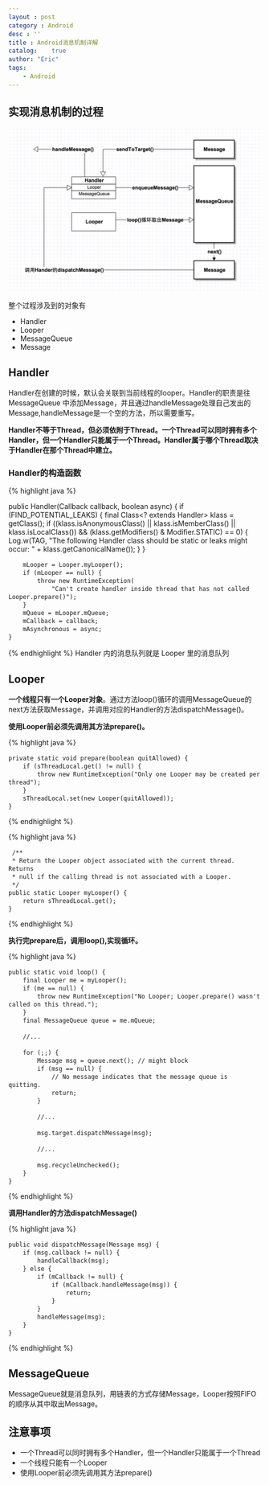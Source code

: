 ```yaml
---
layout : post 
category : Android
desc : ''
title : Android消息机制详解
catalog:    true
author: "Eric"
tags:
    - Android
---
```


## 实现消息机制的过程
![image](/img/handler.png)

整个过程涉及到的对象有

* Handler
* Looper
* MessageQueue
* Message

## Handler
Handler在创建的时候，默认会关联到当前线程的looper。Handler的职责是往MessageQueue 中添加Message，并且通过handleMessage处理自己发出的Message,handleMessage是一个空的方法，所以需要重写。

**Handler不等于Thread，但必须依附于Thread。一个Thread可以同时拥有多个Handler，但一个Handler只能属于一个Thread。Handler属于哪个Thread取决于Handler在那个Thread中建立。**

### Handler的构造函数
{% highlight java %} 

 public Handler(Callback callback, boolean async) {
        if (FIND_POTENTIAL_LEAKS) {
            final Class<? extends Handler> klass = getClass();
            if ((klass.isAnonymousClass() || klass.isMemberClass() || klass.isLocalClass()) &&
                    (klass.getModifiers() & Modifier.STATIC) == 0) {
                Log.w(TAG, "The following Handler class should be static or leaks might occur: " +
                    klass.getCanonicalName());
            }
        }

        mLooper = Looper.myLooper();
        if (mLooper == null) {
            throw new RuntimeException(
                "Can't create handler inside thread that has not called Looper.prepare()");
        }
        mQueue = mLooper.mQueue;
        mCallback = callback;
        mAsynchronous = async;
    }

{% endhighlight %}
Handler 内的消息队列就是 Looper 里的消息队列

## Looper
**一个线程只有一个Looper对象**。通过方法loop()循环的调用MessageQueue的next方法获取Message，并调用对应的Handler的方法dispatchMessage()。

**使用Looper前必须先调用其方法prepare()。**

{% highlight java %} 

    private static void prepare(boolean quitAllowed) {
        if (sThreadLocal.get() != null) {
            throw new RuntimeException("Only one Looper may be created per thread");
        }
        sThreadLocal.set(new Looper(quitAllowed));
    }
    
{% endhighlight %}

{% highlight java %} 
	
	 /**
     * Return the Looper object associated with the current thread.  Returns
     * null if the calling thread is not associated with a Looper.
     */
    public static Looper myLooper() {
        return sThreadLocal.get();
    }
	
{% endhighlight %}

**执行完prepare后，调用loop(),实现循环。**

{% highlight java %} 

    public static void loop() {
        final Looper me = myLooper();
        if (me == null) {
            throw new RuntimeException("No Looper; Looper.prepare() wasn't called on this thread.");
        }
        final MessageQueue queue = me.mQueue;
        
        //...

        for (;;) {
            Message msg = queue.next(); // might block
            if (msg == null) {
                // No message indicates that the message queue is quitting.
                return;
            }
            
            //...
            
            msg.target.dispatchMessage(msg);
            
            //...
            
            msg.recycleUnchecked();
        }
    }
    
{% endhighlight %}

**调用Handler的方法dispatchMessage()**

{% highlight java %} 
	
    public void dispatchMessage(Message msg) {
        if (msg.callback != null) {
            handleCallback(msg);
        } else {
            if (mCallback != null) {
                if (mCallback.handleMessage(msg)) {
                    return;
                }
            }
            handleMessage(msg);
        }
    }
	
{% endhighlight %}

## MessageQueue
MessageQueue就是消息队列，用链表的方式存储Message，Looper按照FIFO的顺序从其中取出Message。

## 注意事项
 * 一个Thread可以同时拥有多个Handler，但一个Handler只能属于一个Thread
 * 一个线程只能有一个Looper
 * 使用Looper前必须先调用其方法prepare()
